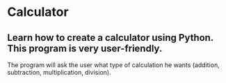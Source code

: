 # Calculator
Learn how to create a calculator using Python.
This program is very user-friendly.
--------
The program will ask the user what type of calculation he wants (addition, subtraction, multiplication, division).
